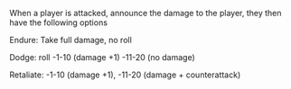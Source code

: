 When a player is attacked, announce the damage to the player, they then have the following options 
  
Endure: Take full damage, no roll 

Dodge: roll 
-1-10 (damage +1) 
-11-20 (no damage)

Retaliate: 
-1-10 (damage +1), 
-11-20 (damage + counterattack)  